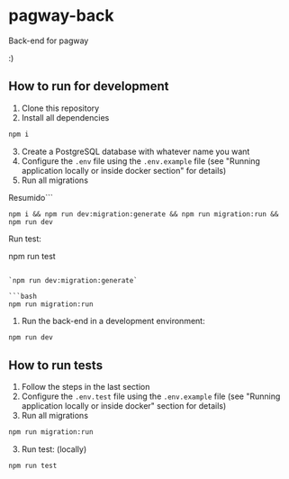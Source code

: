 # pagway-back

Back-end for pagway

:)


## How to run for development

1. Clone this repository
2. Install all dependencies

```bash
npm i
```

3. Create a PostgreSQL database with whatever name you want
4. Configure the `.env` file using the `.env.example` file (see "Running application locally or inside docker section" for details)
5. Run all migrations

Resumido```

`npm i && npm run dev:migration:generate && npm run migration:run && npm run dev ` 

Run test:

   npm run test

```

`npm run dev:migration:generate` 

```bash
npm run migration:run
```

1. Run the back-end in a development environment:

```bash
npm run dev
```

## How to run tests

1. Follow the steps in the last section
1. Configure the `.env.test` file using the `.env.example` file (see "Running application locally or inside docker" section for details)
1. Run all migrations

```bash
npm run migration:run
```

3. Run test:
   (locally)

```bash
npm run test
```


